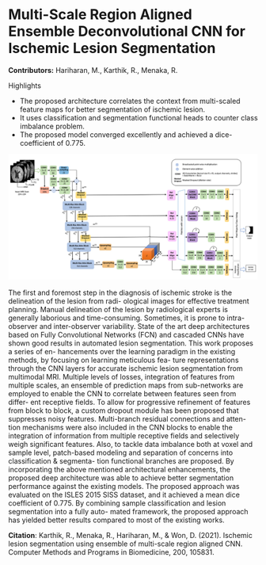 # Multi-Scale Region Aligned Ensemble Deconvolutional CNN for Ischemic Lesion Segmentation

**Contributors:** Hariharan, M., Karthik, R., Menaka, R.

Highlights
- The proposed architecture correlates the context from multi-scaled feature maps for better segmentation of ischemic lesion.
- It uses classification and segmentation functional heads to counter class imbalance problem.
- The proposed model converged excellently and achieved a dice-coefficient of 0.775.

<img src="architecture.png" />


The first and foremost step in the diagnosis of ischemic stroke is the delineation of the lesion from radi- ological images for effective treatment planning. Manual delineation of the lesion by radiological experts is generally laborious and time-consuming. Sometimes, it is prone to intra-observer and inter-observer variability. State of the art deep architectures based on Fully Convolutional Networks (FCN) and cascaded CNNs have shown good results in automated lesion segmentation. This work proposes a series of en- hancements over the learning paradigm in the existing methods, by focusing on learning meticulous fea- ture representations through the CNN layers for accurate ischemic lesion segmentation from multimodal MRI. Multiple levels of losses, integration of features from multiple scales, an ensemble of prediction maps from sub-networks are employed to enable the CNN to correlate between features seen from differ- ent receptive fields. To allow for progressive refinement of features from block to block, a custom dropout module has been proposed that suppresses noisy features. Multi-branch residual connections and atten- tion mechanisms were also included in the CNN blocks to enable the integration of information from multiple receptive fields and selectively weigh significant features. Also, to tackle data imbalance both at voxel and sample level, patch-based modeling and separation of concerns into classification & segmenta- tion functional branches are proposed. By incorporating the above mentioned architectural enhancements, the proposed deep architecture was able to achieve better segmentation performance against the existing models. The proposed approach was evaluated on the ISLES 2015 SISS dataset, and it achieved a mean dice coefficient of 0.775. By combining sample classification and lesion segmentation into a fully auto- mated framework, the proposed approach has yielded better results compared to most of the existing works.

**Citation**: Karthik, R., Menaka, R., Hariharan, M., & Won, D. (2021). Ischemic lesion segmentation using ensemble of multi-scale region aligned CNN. Computer Methods and Programs in Biomedicine, 200, 105831.
